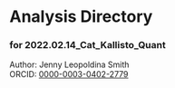 # Analysis Directory 
### for 2022.02.14_Cat_Kallisto_Quant
Author: Jenny Leopoldina Smith<br>
ORCID: [0000-0003-0402-2779](https://orcid.org/0000-0003-0402-2779)
<br>